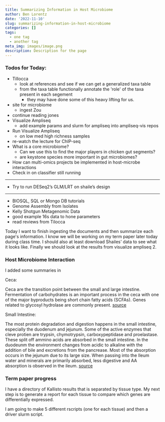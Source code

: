 ```yaml
---
title: Summarizing Information in Host Microbiome
author: Ben Lorentz
date: '2022-11-10'
slug: summarizing-information-in-host-microbiome
categories: []
tags:
  - one tag
  - another tag
meta_img: images/image.png
description: Description for the page
---
```


### Todos for Today:

- Tillocca
  - look at references and see if we can get a generalized taxa table
  - from the taxa table functionally annotate the 'role' of the taxa present in each segement
    - they may have done some of this heavy lifting for us.
- site for microbiome
  - ingest Zou
- continue reading jones
- Visualize Ampliseq
  - add example params and slurm for ampliseq into ampliseq-vis repos
- Run Visualize Ampliseq
  - on low med high richness samples
- re-watch the lecture for ChIP-seq
- What is a core microbiome?
  - Can we use this to find the major players in chicken gut segments?
  - are keystone species more important in gut microbiomes?
- How can multi-omics projects be implemented in host-microbe interactions
- Check in on classifier still running

---

- Try to run DESeq2’s GLM/LRT on shaile’s design

---

- BIOSQL, SQL or Mongo DB tutorials
- Genome Assembly from Isolates
- Kelly Shotgun Metagenomic Data
- good example 16s data to hone parameters
- read reviews from Tilocca

Today I want to finish ingesting the documents and then summarize each page's information. I know we will be working on my term paper later today during class time. I should also at least download Shailes' data to see what it looks like. Finally we should look at the results from visualize ampliseq 2. 

### Host Microbiome Interaction

I added some summaries in 

Ceca:

Ceca are the transition point between the small and large intestine. Fermentation of carbohydrates is an important process in the ceca with one of the major byproducts being short chain fatty acids (SCFAs). Genes related to glycosyl hydrolase are commonly present. [source](https://lorentz-host-microbe-interaction.netlify.app/segments/ceca/)

Small Intestine:

The most protein degradation and digestion happens in the small intestine, especially the duodenum and jejunum. Some of the active enzymes that cleve protien are trypsin, chymotrypsin, carboxypeptidase and proelastase. These split off ammino acids are absorbed in the small intestine.  In the duodeunm the environment changes from acidic to alkaline with the addition of bile and excretions from the pancrease. Most of the absorption occurs in the jejunum due to its large size. When passing into the Ileum water and minerals are primarily absorbed, less digestive and AA absorption is observed in the ileum. [source](https://lorentz-host-microbe-interaction.netlify.app/segments/small-intestine-duodneumjejunumileum/)

### Term paper progress

I have a directory of Kallisto results that is separated by tissue type. My next step is to generate a report for each tissue to compare which genes are differentially expressed.

I am going to make 5 different rscripts (one for each tissue) and then a driver slurm script.
